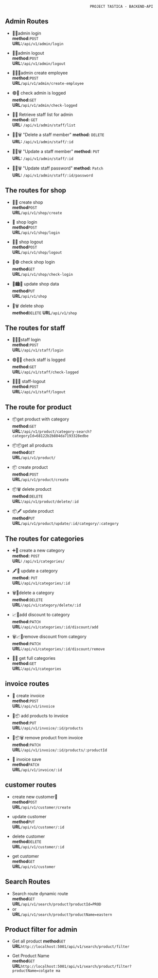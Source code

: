                                            PROJECT TASTICA - BACKEND-API

## Admin Routes

- 🔐💼admin login<br>
**method:**`POST`<br>
**URL:**`/api/v1/admin/login`

- 🚪💼admin logout<br>
**method:**`POST`<br>
**URL:**`/api/v1/admin/logout`

- 👨‍⚕️💼admin create employee<br>
**method:**`POST`<br>
**URL**`/api/v1/admin/create-employee`

- 🟢💼 check admin is logged<br>
**method:**`GET`<br>
**URL**`/api/v1/admin/check-logged`

- 🧑‍💼 Retrieve staff list for admin<br>
**method:** `GET`<br>
**URL:** `/api/v1/admin/staff/list`

- 🧑‍💼🗑 "Delete a staff member"
**method:** `DELETE`<br>
**URL:** `/api/v1/admin/staff/:id`

- 🧑‍💼🗑 "Update a staff member"
**method:** `PUT`<br>
**URL:** `/api/v1/admin/staff/:id`

- 🧑‍💼🗑 "Update staff password"
**method:** `Patch`<br>
**URL:** `/api/v1/admin/staff/:id/password`


## The routes for shop

 - 🏤💼 create shop<br>
**method**`POST`<br>
**URL**`/api/v1/shop/create` 

- 🏤 shop login<br>
**method**`POST`<br>
**URL**`/api/v1/shop/login`

- 🏤🚪 shop logout<br>
**method**`POST`<br>
**URL**`/api/v1/shop/logout`

- 🏤🟢 check shop login<br>
**method**`GET`<br>
**URL**`/api/v1/shop/check-login`

- 🏤🏙💼 update shop data<br>
**method**`PUT`<br>
**URL**`/api/v1/shop`

- 🏤🗑 delete shop<br>
**method**`DELETE`
**URL**`/api/v1/shop`

## The routes for staff 

- 🔐👨‍💼staff login <br>
**method:**`POST`<br> 
**URL:**`/api/v1/staff/login`

- 🟢👨‍💼 check staff is logged<br> 
**method:**`GET`<br>
**URL:**`/api/v1/staff/check-logged`<br>

- 🚪👨‍💼 staff-logout <br>
**method:**`POST`<br> 
**URL:**`/api/v1/staff/logout` 

## The route for product

- 📦get product with category<br>
  **method:**`GET`<br>
  **URL:**`/api/v1/product/category-search?categoryId=68122b2b884da7193328edbe` 

- 📦📦get all products<br>
**method**`GET`<br>
**URL**`/api/v1/product/`

- 📦 create product<br>
**method:**`POST`<br>
**URL**`/api/v1/product/create`

- 📦🗑 delete product<br>
**method:**`DELETE`<br>
**URL:**`/api/v1/product/delete/:id`

- 📦🖋 update product<br>
**method**`PUT`<br>
**URL**`/api/v1/product/update/:id/category/:category`

## The routes for categories

- ➕📂 create a new category<br>
**method:** `POST`<br>
**URL:** `/api/v1/categories/`

- 🖋📂 update a category  
**method:** `PUT`<br>
**URL:**`/api/v1/categories/:id`

- 🗑📂delete a category<br> 
**method:**`DELETE`<br> 
**URL:**`/api/v1/category/delete/:id`

- 📈📂add discount to category<br> 
**method:**`PATCH`<br> 
**URL:**`/api/v1/categories/:id/discount/add`

- 🗑📈📂remove discount from category <br>
**method:**`PATCH`<br>
**URL:**`/api/v1/categories/:id/discount/remove`

- 📂📂 get full categories<br>
**method:**`GET`<br>
**URL:**`/api/v1/categories`


## invoice routes

- 📃 create invoice<br>
**method:**`POST`<br>
**URL:**`/api/v1/invoice`

- 📃📦 add products to invoice<br>
**method:**`PUT`<br>
**URL:**`/api/v1/invoice/:id/products`

- 📃📦🗑 remove product from invoice<br>
**method:**`PATCH`<br>
**URL:**`/api/v1/invoice/:id/products/:productId`

- 📃 invoice save <br>
**method**`PATCH`<br>
**URL**`/api/v1/invoice/:id`

## customer routes

- create new customer👩<br>
**method**`POST`<br>
**URL**`/api/v1/customer/create`

- update customer<br>
**method**`PUT`<br>
**URL**`/api/v1/customer/:id`

- delete customer<br>
**method**`DELETE`<br>
**URL**`/api/v1/customer/:id`

- get customer<br>
**method**`GET`<br>
**URL**`/api/v1/customer`



## Search Routes<br>

- Search route dynamic route<br>
**method**`GET`<br>
**URL**`/api/v1/search/product?productId=PROD`
- or <br>
**URL**`/api/v1/search/product?productName=eastern`

## Product filter for admin<br>

- Get all product
**method**`GET` <br>
**URL**`http://localhost:5001/api/v1/search/product/filter`

- Get Product Name<br>
**method**`GET`<br>
**URL**`http://localhost:5001/api/v1/search/product/filter?productName=colgate ma`